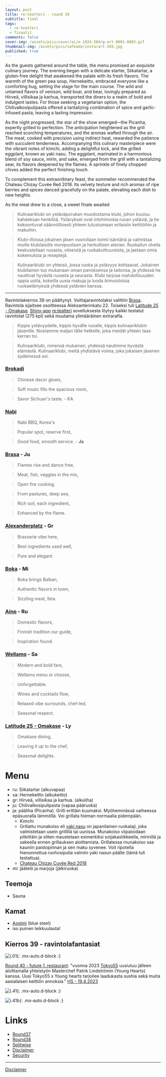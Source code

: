 ```yaml
---
layout: post
title: re:teatteri - round 39
subtitle: final
tags:
  - re-teatteri
  - finaalit
comments: false
cover-img: /assets/pics/cover/ai/e-1024-384/g-art-0001-0003.gif
thumbnail-img: /assets/pics/safkame/insta/art-269.jpg
published: true
---
```


As the guests gathered around the table, the menu promised an exquisite culinary journey. The evening began with a delicate starter, Siikatartar, a gluten-free delight that awakened the palate with its fresh flavors. The warmth of the green pea soup, Hernekeitto, embraced everyone like a comforting hug, setting the stage for the main course. The wild and untamed flavors of venison, wild boar, and bear, lovingly prepared as Hirveä, villisikaa ja karhua, transported the diners to a realm of bold and indulgent tastes. For those seeking a vegetarian option, the Chilivalkosipulipasta offered a tantalizing combination of spice and garlic-infused pasta, leaving a lasting impression.

As the night progressed, the star of the show emerged—the Picanha, expertly grilled to perfection. The anticipation heightened as the grill reached scorching temperatures, and the aromas wafted through the air. The meat, cooked with precision using indirect heat, rewarded the patience with succulent tenderness. Accompanying this culinary masterpiece were the vibrant notes of kimchi, adding a delightful kick, and the grilled eggplant, known as yaki nasu. The eggplant, marinated in a harmonious blend of soy sauce, mirin, and sake, emerged from the grill with a tantalizing sear, its flavors deepened by the flames. A sprinkle of finely chopped chives added the perfect finishing touch.

To complement this extraordinary feast, the sommelier recommended the Chateau Chizay Cuvée Red 2018. Its velvety texture and rich aromas of ripe berries and spices danced gracefully on the palate, elevating each dish to new heights.

As the meal drew to a close, a sweet finale awaited

> Kulinaariklubi on ystäväporukan muodostama klubi, johon kuuluu kahdeksan henkilöä. Ystävykset ovat intohimoisia ruoan ystäviä, ja he kokoontuvat säännöllisesti yhteen tutustumaan erilaisiin keittiöihin ja makuihin.

> Klubi-illoissa jokainen jäsen vuorollaan toimii isäntänä ja valmistaa muille klubilaisille monipuolisen ja herkullisen aterian. Ruokailun ohella keskustellaan ruoasta, viineistä ja ruokakulttuureista, ja jaetaan omia kokemuksia ja reseptejä.

> Kulinaariklubi on yhteisö, jossa ruoka ja ystävyys kohtaavat. Jokainen klubilainen tuo mukanaan oman panoksensa ja taitonsa, ja yhdessä he nauttivat hyvästä ruoasta ja seurasta. Klubi tarjoaa mahdollisuuden oppia uutta, kokeilla uusia makuja ja luoda ikimuistoisia ruokaelämyksiä yhdessä ystävien kanssa.

---

Ravintolakierros 39 on päättynyt. Voittajaravintolaksi valittiin [Brasa](https://brasa.fi/). Ravintola sijaitsee osoitteessa Aleksanterinkatu 22. Toiseksi tuli [Latitude 25 - Omakase](https://www.latitude25.fi/). [Shiny-app](https://safka.shinyapps.io/restaurants/)  [re:teatteri](https://safka.shinyapps.io/restaurants/) sovelluksesta löytyy kaikki testatut ravintolat (275 kpl) sekä muutama ylimääräinen extrarafla.

> Kippis ystävyydelle, kippis hyvälle ruoalle,
kippis kulinaariklubin jäsenille.
Nostamme maljan tälle hetkelle,
joka meidät yhteen taas kerran toi.

> Kulinaariklubi, nimensä mukainen,
yhdessä nautimme hyvästä elämästä.
Kulinaariklubi, meitä yhdistävä voima,
joka jokaisen jäsenen sydämessä soi.


### [Brokadi](https://brokadi.com/)

> Chinese decor glows,

> Soft music fills the spacious room,

> Savor Sichuan's taste. - KA

###  [Nabi](https://www.nabikoreanbbq.fi/) 

> Nabi BBQ, Korea's

> Popular spot, reserve first,

> Good food, smooth service. - **Ja**

### [Brasa](https://brasa.fi/)	- Ju

> Flames rise and dance free,

> Meat, fish, veggies in the mix,

> Open fire cooking.


> From pastures, deep sea,

> Rich soil, each ingredient,

> Enhanced by the flame.

### [Alexanderplatz](https://alexanderplats.fi/en/homepage/) - **Gr**	

> Brasserie vibe here,

> Best ingredients used well,

> Pure and elegant.

### [Boka](https://ravintolaboka.fi/) - **Mi**

> Boka brings Balkan,

> Authentic flavors in town,

> Sizzling meat, feta.

### [Aino](https://www.ravintolaaino.fi/fi/) - Ru

> Domestic flavors,

> Finnish tradition our guide,

> Inspiration found.

###  [Wellamo](https://www.wellamo.fi/) - **Sa**

> Modern and bold fare,

> Wellamo menu or choose,

> Unforgettable.


> Wines and cocktails flow,

> Relaxed vibe surrounds, chef-led,

> Seasonal respect.

###  [Latitude 25 - Omakase](https://www.latitude25.fi/) - **Ly**

> Omakase dining,

> Leaving it up to the chef,

> Seasonal delights.


# Menu

* ru: Siikatartar (alkuvapaa)
* sa: Hernekeitto (alkukeitto)
* gr: Hirveä, villisikaa ja karhua. (alkuliha)
* ju: Chilivalkosipulipasta (vapaa pääruoka)
* ja: pääliha (Picanha). Grilli erittäin kuumaksi. Myöhemmässä vaiheessa epäsuoralla lämmöllä. Voi grillata hieman normaalia pidempään.
  * Kimchi
  * Grillattu munakoiso eli [yaki nasu](https://umamipot.com/yaki-nasu/) on japanilainen ruokalaji, joka valmistetaan usein grillillä tai uunissa. Munakoiso viipaloidaan pitkittäin ja sitten maustetaan esimerkiksi soijakastikkeella, mirinillä ja sakeella ennen grillauksen aloittamista. Grillatessa munakoiso saa kauniin paistopinnan ja sen maku syvenee. Voit ripotella hienonnettua ruohosipulia valmiin yaki nasun päälle (tämä tuli testattua). 
  * [Chateau Chizay Cuvée Red 2018](https://www.alko.fi/tuotteet/935904/Chateau-Chizay-Cuv-e-Red-2018/)
* mi: jäätelö ja marjoja (jälkiruoka)


## Teemoja

- Sauna


## Kamat

- [Aogimi](https://japanesechefsknife.com/collections/aogami-super-carbon-steel-blue-super-steel) (blue steel)
- iso puinen leikkuulauta!

## Kierros 39 - ravintolafantasiat

![i.01](/assets/pics/safkame/insta/g-art-268-275.gif){: .mx-auto.d-block :}


<!--
![i.01](/assets/pics/safkame/insta/art-268.jpg){: .mx-auto.d-block :}
![i.02](/assets/pics/safkame/insta/art-269.jpg){: .mx-auto.d-block :}
![i.03](/assets/pics/safkame/insta/art-270.jpg){: .mx-auto.d-block :}
![i.04](/assets/pics/safkame/insta/art-271.jpg){: .mx-auto.d-block :}
![i.05](/assets/pics/safkame/insta/art-272.jpg){: .mx-auto.d-block :}
![i.06](/assets/pics/safkame/insta/art-273.jpg){: .mx-auto.d-block :}
![i.07](/assets/pics/safkame/insta/art-274.jpg){: .mx-auto.d-block :}
![i.08](/assets/pics/safkame/insta/art-275.jpg){: .mx-auto.d-block :}
-->

[Round 40 - future 1. restaurant](https://www.younghearts.fi/bistro): "vuonna 2023 [Tokyo55](http://tokyo55.fi/)  uusiutuu jälleen aloittamalla yhteistyön Masterchef Patrik Lindströmin (Young Hearts) kanssa. Uusi Tokyo55 x Young hearts tarjoilee laadukasta sushia sekä muita aasialaisen keittiön annoksia." [HS - 19.4.2023](https://www.hs.fi/ruoka/art-2000009511175.html)

![i.41](/assets/pics/safkame/page/e-art-0002.jpg){: .mx-auto.d-block :}

![i.41b](/assets/pics/safkame/page/e-art-0005.jpg){: .mx-auto.d-block :}

# Links

- [Round37](https://talonendm.github.io/2022-05-13-finaalit37/)
- [Round38](https://talonendm.github.io/2022-11-11-finaalit38/)
- [Splitwise](https://secure.splitwise.com/login)
- [Disclaimer](https://talonendm.github.io/disclaimer)
- [Security](https://talonendm.github.io/security)

---

[Disclaimer](https://talonendm.github.io/disclaimer)